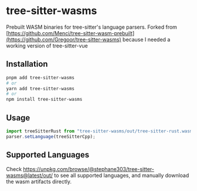 # tree-sitter-wasms
Prebuilt WASM binaries for tree-sitter's language parsers. Forked from [https://github.com/Menci/tree-sitter-wasm-prebuilt](https://github.com/Gregoor/tree-sitter-wasms) because I needed a working version of tree-sitter-vue

## Installation

```bash
pnpm add tree-sitter-wasms
# or
yarn add tree-sitter-wasms
# or
npm install tree-sitter-wasms
```

## Usage

```ts
import treeSitterRust from "tree-sitter-wasms/out/tree-sitter-rust.wasm"
parser.setLanguage(treeSitterCpp);
```

## Supported Languages

Check https://unpkg.com/browse/@stephane303/tree-sitter-wasms@latest/out/ to see all supported languages, and manually download the wasm artifacts directly.
